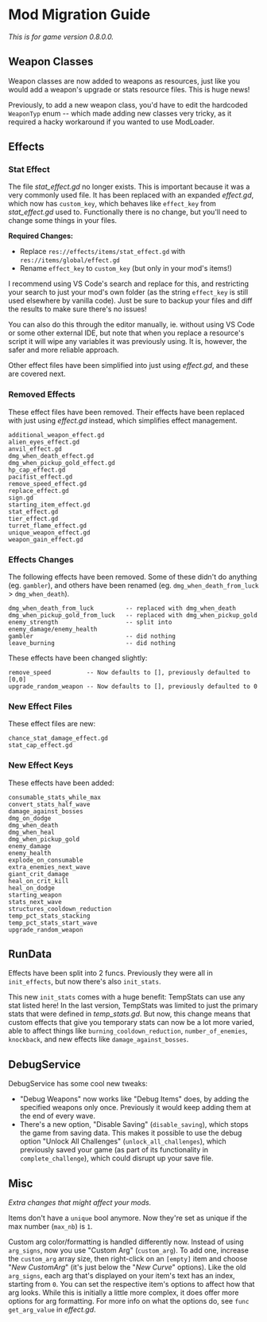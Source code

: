 # Mod Migration Guide

*This is for game version 0.8.0.0.*

## Weapon Classes

Weapon classes are now added to weapons as resources, just like you would add a weapon's upgrade or stats resource files. This is huge news!

Previously, to add a new weapon class, you'd have to edit the hardcoded `WeaponTyp` enum -- which made adding new classes very tricky, as it required a hacky workaround if you wanted to use ModLoader.


## Effects

### Stat Effect

The file *stat_effect.gd* no longer exists. This is important because it was a very commonly used file. It has been replaced with an expanded *effect.gd*, which now has `custom_key`, which behaves like `effect_key` from *stat_effect.gd* used to. Functionally there is no change, but you'll need to change some things in your files.

**Required Changes:**

- Replace `res://effects/items/stat_effect.gd` with `res://items/global/effect.gd`
- Rename `effect_key` to `custom_key` (but only in your mod's items!)

I recommend using VS Code's search and replace for this, and restricting your search to just your mod's own folder (as the string `effect_key` is still used elsewhere by vanilla code). Just be sure to backup your files and diff the results to make sure there's no issues!

You can also do this through the editor manually, ie. without using VS Code or some other external IDE, but note that when you replace a resource's script it will wipe any variables it was previously using. It is, however, the safer and more reliable approach.

Other effect files have been simplified into just using *effect.gd*, and these are covered next.


### Removed Effects

These effect files have been removed. Their effects have been replaced with just using *effect.gd* instead, which simplifies effect management.

```
additional_weapon_effect.gd
alien_eyes_effect.gd
anvil_effect.gd
dmg_when_death_effect.gd
dmg_when_pickup_gold_effect.gd
hp_cap_effect.gd
pacifist_effect.gd
remove_speed_effect.gd
replace_effect.gd
sign.gd
starting_item_effect.gd
stat_effect.gd
tier_effect.gd
turret_flame_effect.gd
unique_weapon_effect.gd
weapon_gain_effect.gd
```


### Effects Changes

The following effects have been removed. Some of these didn't do anything (eg. `gambler`), and others have been renamed (eg. `dmg_when_death_from_luck` > `dmg_when_death`).

```
dmg_when_death_from_luck         -- replaced with dmg_when_death
dmg_when_pickup_gold_from_luck   -- replaced with dmg_when_pickup_gold
enemy_strength                   -- split into enemy_damage/enemy_health
gambler                          -- did nothing
leave_burning                    -- did nothing
```

These effects have been changed slightly:

```
remove_speed          -- Now defaults to [], previously defaulted to [0,0]
upgrade_random_weapon -- Now defaults to [], previously defaulted to 0
```

### New Effect Files

These effect files are new:

```
chance_stat_damage_effect.gd
stat_cap_effect.gd
```

### New Effect Keys

These effects have been added:

```
consumable_stats_while_max
convert_stats_half_wave
damage_against_bosses
dmg_on_dodge
dmg_when_death
dmg_when_heal
dmg_when_pickup_gold
enemy_damage
enemy_health
explode_on_consumable
extra_enemies_next_wave
giant_crit_damage
heal_on_crit_kill
heal_on_dodge
starting_weapon
stats_next_wave
structures_cooldown_reduction
temp_pct_stats_stacking
temp_pct_stats_start_wave
upgrade_random_weapon
```

## RunData

Effects have been split into 2 funcs. Previously they were all in `init_effects`, but now there's also `init_stats`.

This new `init_stats` comes with a huge benefit: TempStats can use any stat listed here! In the last version, TempStats was limited to just the primary stats that were defined in *temp_stats.gd*. But now, this change means that custom effects that give you temporary stats can now be a lot more varied, able to affect things like `burning_cooldown_reduction`, `number_of_enemies`, `knockback`, and new effects like `damage_against_bosses`.


## DebugService

DebugService has some cool new tweaks:

- "Debug Weapons" now works like "Debug Items" does, by adding the specified weapons only once. Previously it would keep adding them at the end of every wave.
- There's a new option, "Disable Saving" (`disable_saving`), which stops the game from saving data. This makes it possible to use the debug option "Unlock All Challenges" (`unlock_all_challenges`), which previously saved your game (as part of its functionality in `complete_challenge`), which could disrupt up your save file.


## Misc

*Extra changes that might affect your mods.*

Items don't have a `unique` bool anymore. Now they're set as unique if the max number (`max_nb`) is `1`.

Custom arg color/formatting is handled differently now. Instead of using `arg_signs`, now you use "Custom Arg" (`custom_arg`). To add one, increase the `custom_arg` array size, then right-click on an `[empty]` item and choose "*New CustomArg*" (it's just below the "*New Curve*" options). Like the old `arg_signs`, each arg that's displayed on your item's text has an index, starting from `0`. You can set the respective item's options to affect how that arg looks. While this is initially a little more complex, it does offer more options for arg formatting. For more info on what the options do, see `func get_arg_value` in *effect.gd*.
